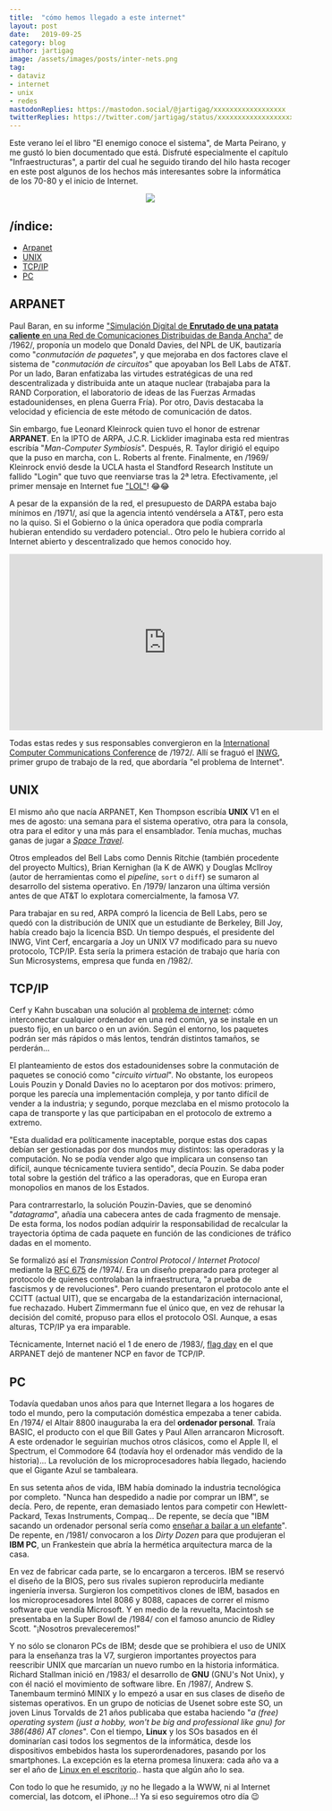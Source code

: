 ```yaml
---
title:  "cómo hemos llegado a este internet"
layout: post
date:   2019-09-25
category: blog
author: jartigag
image: /assets/images/posts/inter-nets.png
tag:
- dataviz
- internet
- unix
- redes
mastodonReplies: https://mastodon.social/@jartigag/xxxxxxxxxxxxxxxxxx
twitterReplies: https://twitter.com/jartigag/status/xxxxxxxxxxxxxxxxxxx
---
```


Este verano leí el libro "El enemigo conoce el sistema", de Marta Peirano, y me gustó lo bien documentado que está. Disfruté especialmente el
capítulo "Infraestructuras", a partir del cual he seguido tirando del hilo hasta recoger en este post algunos de los hechos más interesantes sobre la
informática de los 70-80 y el inicio de Internet.

<p align="center">
<img src="{{site.baseurl}}/assets/images/posts/inter-nets.png">
</p>

## /índice:

- [Arpanet](#arpanet)
- [UNIX](#unix)
- [TCP/IP](#tcp-ip)
- [PC](#PC)

## ARPANET

Paul Baran, en su informe ["Simulación Digital de **Enrutado de una patata caliente** en una Red de Comunicaciones Distribuidas de Banda
Ancha"](https://www.rand.org/pubs/research_memoranda/RM3103.html) de /1962/, proponía un modelo que Donald Davies, del NPL de UK, bautizaría como
"*conmutación de paquetes*", y que mejoraba en dos factores clave el sistema de "*conmutación de circuitos*" que apoyaban los Bell Labs de AT&T. Por
un lado, Baran enfatizaba las virtudes estratégicas de una red descentralizada y distribuida ante un ataque nuclear (trabajaba para la RAND
Corporation, el laboratorio de ideas de las Fuerzas Armadas estadounidenses, en plena Guerra Fría). Por otro, Davis destacaba la velocidad y
eficiencia de este método de comunicación de datos.

Sin embargo, fue Leonard Kleinrock quien tuvo el honor de estrenar **ARPANET**. En la IPTO de ARPA, J.C.R. Licklider imaginaba esta red mientras
escribía "*Man-Computer Symbiosis*". Después, R. Taylor dirigió el equipo que la puso en marcha, con L. Roberts al frente. Finalmente, en /1969/
Kleinrock envió desde la UCLA hasta el Standford Research Institute un fallido "Login" que tuvo que reenviarse tras la 2ª letra. Efectivamente, ¡el
primer mensaje en Internet fue ["LOL"](https://www.lk.cs.ucla.edu/personal_history.html)! 😂😂

A pesar de la expansión de la red, el presupuesto de DARPA estaba bajo mínimos en /1971/, así que la agencia intentó vendérsela a AT&T, pero esta no
la quiso. Si el Gobierno o la única operadora que podía comprarla hubieran entendido su verdadero potencial.. Otro pelo le hubiera corrido al
Internet abierto y descentralizado que hemos conocido hoy.

<div style="text-align: center">
  <iframe width="560" height="315" src="https://www.youtube-nocookie.com/embed/9hIQjrMHTv4" frameborder="0" allow="accelerometer; autoplay;
  encrypted-media; gyroscope; picture-in-picture" allowfullscreen>
  </iframe>
</div>

Todas estas redes y sus responsables convergieron en la [International Computer Communications Conference](https://tools.ietf.org/html/rfc371) de
/1972/. Allí se fraguó el [INWG](http://alexmckenzie.weebly.com/inwg-and-the-conception-of-the-internet-an-eyewitness-account.html), primer grupo de
trabajo de la red, que abordaría "el problema de Internet".

## UNIX

El mismo año que nacía ARPANET, Ken Thompson escribía **UNIX** V1 en el mes de agosto: una semana para el sistema operativo, otra para la consola,
otra para el editor y una más para el ensamblador. Tenía muchas, muchas ganas de jugar a [*Space
Travel*](https://en.wikipedia.org/wiki/Space_Travel_(video_game)).

Otros empleados del Bell Labs como Dennis Ritchie (también procedente del proyecto Multics), Brian Kernighan (la K de AWK) y Douglas McIlroy (autor
de herramientas como el *pipeline*, `sort` o `diff`) se sumaron al desarrollo del sistema operativo. En /1979/ lanzaron una última versión antes de
que AT&T lo explotara comercialmente, la famosa V7.

Para trabajar en su red, ARPA compró la licencia de Bell Labs, pero se quedó con la distribución de UNIX que un estudiante de Berkeley, Bill Joy,
había creado bajo la licencia BSD. Un tiempo después, el presidente del INWG, Vint Cerf, encargaría a Joy un UNIX V7 modificado para su nuevo
protocolo, TCP/IP. Esta sería la primera estación de trabajo que haría con Sun Microsystems, empresa que funda en /1982/.

## TCP/IP

Cerf y Kahn buscaban una solución al [problema de internet](https://www.wired.com/2012/04/epicenter-isoc-famers-qa-cerf/): cómo interconectar
cualquier ordenador en una red común, ya se instale en un puesto fijo, en un barco o en un avión. Según el entorno, los paquetes podrán ser más
rápidos o más lentos, tendrán distintos tamaños, se perderán...

El planteamiento de estos dos estadounidenses sobre la conmutación de paquetes se conoció como "*circuito virtual*". No obstante, los europeos Louis
Pouzin y Donald Davies no lo aceptaron por dos motivos: primero, porque les parecía una implementación compleja, y por tanto difícil de vender a la
industria; y segundo, porque mezclaba en el mismo protocolo la capa de transporte y las que participaban en el protocolo de extremo a extremo.

"Esta dualidad era políticamente inaceptable, porque estas dos capas debían ser gestionadas por dos mundos muy distintos: las operadoras y la
computación. No se podía vender algo que implicara un consenso tan difícil, aunque técnicamente tuviera sentido", decía Pouzin. Se daba poder total
sobre la gestión del tráfico a las operadoras, que en Europa eran monopolios en manos de los Estados.

Para contrarrestarlo, la solución Pouzin-Davies, que se denominó "*datagrama*", añadía una cabecera antes de cada fragmento de mensaje. De esta
forma, los nodos podían adquirir la responsabilidad de recalcular la trayectoria óptima de cada paquete en función de las condiciones de tráfico
dadas en el momento.

Se formalizó así el *Transmission Control Protocol / Internet Protocol* mediante la [RFC 675](https://tools.ietf.org/html/rfc675) de /1974/. Era un
diseño preparado para proteger al protocolo de quienes controlaban la infraestructura, "a prueba de fascismos y de revoluciones".  Pero cuando
presentaron el protocolo ante el CCITT (actual UIT), que se encargaba de la estandarización internacional, fue rechazado. Hubert Zimmermann fue el
único que, en vez de rehusar la decisión del comité, propuso para ellos el protocolo OSI. Aunque, a esas alturas, TCP/IP ya era imparable.

Técnicamente, Internet nació el 1 de enero de /1983/, [flag day](https://tools.ietf.org/html/rfc801) en el que ARPANET dejó de mantener NCP en favor
de TCP/IP.

## PC

Todavía quedaban unos años para que Internet llegara a los hogares de todo el mundo, pero la computación doméstica empezaba a tener cabida. En /1974/
el Altair 8800 inauguraba la era del **ordenador personal**. Traía BASIC, el producto con el que Bill Gates y Paul Allen arrancaron Microsoft. A este
ordenador le seguirían muchos otros clásicos, como el Apple II, el Spectrum, el Commodore 64 (todavía hoy el ordenador más vendido de la historia)...
La revolución de los microprocesadores había llegado, haciendo que el Gigante Azul se tambaleara.

En sus setenta años de vida, IBM había dominado la industria tecnológica por completo. "Nunca han despedido a nadie por comprar un IBM", se decía.
Pero, de repente, eran demasiado lentos para competir con Hewlett-Packard, Texas Instruments, Compaq... De repente, se decía que "IBM sacando un
ordenador personal sería como [enseñar a bailar a un elefante](https://www.ibm.com/ibm/history/exhibits/pc25/pc25_birth.html)". De repente, en /1981/
convocaron a los *Dirty Dozen* para que produjeran el **IBM PC**, un Frankestein que abría la hermética arquitectura marca de la casa.

En vez de fabricar cada parte, se lo encargaron a terceros. IBM se reservó el diseño de la BIOS, pero sus rivales supieron reproducirla mediante
ingeniería inversa. Surgieron los competitivos clones de IBM, basados en los microprocesadores Intel 8086 y 8088, capaces de correr el mismo software
que vendía Microsoft. Y en medio de la revuelta, Macintosh se presentaba en la Super Bowl de /1984/ con el famoso anuncio de Ridley Scott. "¡Nosotros
prevaleceremos!"

Y no sólo se clonaron PCs de IBM; desde que se prohibiera el uso de UNIX para la enseñanza tras la V7, surgieron importantes proyectos para
reescribir UNIX que marcarían un nuevo rumbo en la historia informática. Richard Stallman inició en /1983/ el desarrollo de **GNU** (GNU's Not Unix),
y con él nació el movimiento de software libre. En /1987/, Andrew S. Tanembaum terminó MINIX y lo empezó a usar en sus clases de diseño de sistemas
operativos. En un grupo de noticias de Usenet sobre este SO, un joven Linus Torvalds de 21 años publicaba que estaba haciendo "*a (free) operating
system (just a hobby, won't be big and professional like gnu) for 386(486) AT clones*". Con el tiempo, **Linux** y los SOs basados en él dominarían
casi todos los segmentos de la informática, desde los dispositivos embebidos hasta los superordenadores, pasando por los smartphones. La excepción es
la eterna promesa linuxera: cada año va a ser el año de [Linux en el escritorio](https://netmarketshare.com/operating-system-market-share.aspx)..
hasta que algún año lo sea.

Con todo lo que he resumido, ¡y no he llegado a la WWW, ni al Internet comercial, las dotcom, el iPhone...! Ya si eso seguiremos otro día 😉
